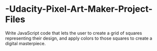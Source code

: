 # -Udacity-Pixel-Art-Maker-Project-Files
Write JavaScript code that lets the user to create a grid of squares representing their design, and apply colors to those squares to create a digital masterpiece.
